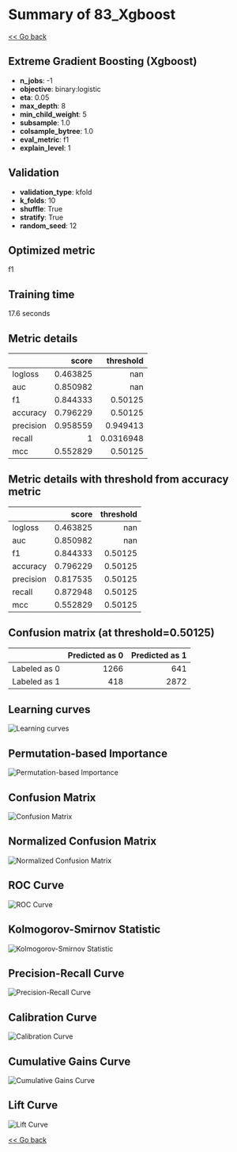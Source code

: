 # Summary of 83_Xgboost

[<< Go back](../README.md)


## Extreme Gradient Boosting (Xgboost)
- **n_jobs**: -1
- **objective**: binary:logistic
- **eta**: 0.05
- **max_depth**: 8
- **min_child_weight**: 5
- **subsample**: 1.0
- **colsample_bytree**: 1.0
- **eval_metric**: f1
- **explain_level**: 1

## Validation
 - **validation_type**: kfold
 - **k_folds**: 10
 - **shuffle**: True
 - **stratify**: True
 - **random_seed**: 12

## Optimized metric
f1

## Training time

17.6 seconds

## Metric details
|           |    score |   threshold |
|:----------|---------:|------------:|
| logloss   | 0.463825 | nan         |
| auc       | 0.850982 | nan         |
| f1        | 0.844333 |   0.50125   |
| accuracy  | 0.796229 |   0.50125   |
| precision | 0.958559 |   0.949413  |
| recall    | 1        |   0.0316948 |
| mcc       | 0.552829 |   0.50125   |


## Metric details with threshold from accuracy metric
|           |    score |   threshold |
|:----------|---------:|------------:|
| logloss   | 0.463825 |   nan       |
| auc       | 0.850982 |   nan       |
| f1        | 0.844333 |     0.50125 |
| accuracy  | 0.796229 |     0.50125 |
| precision | 0.817535 |     0.50125 |
| recall    | 0.872948 |     0.50125 |
| mcc       | 0.552829 |     0.50125 |


## Confusion matrix (at threshold=0.50125)
|              |   Predicted as 0 |   Predicted as 1 |
|:-------------|-----------------:|-----------------:|
| Labeled as 0 |             1266 |              641 |
| Labeled as 1 |              418 |             2872 |

## Learning curves
![Learning curves](learning_curves.png)

## Permutation-based Importance
![Permutation-based Importance](permutation_importance.png)
## Confusion Matrix

![Confusion Matrix](confusion_matrix.png)


## Normalized Confusion Matrix

![Normalized Confusion Matrix](confusion_matrix_normalized.png)


## ROC Curve

![ROC Curve](roc_curve.png)


## Kolmogorov-Smirnov Statistic

![Kolmogorov-Smirnov Statistic](ks_statistic.png)


## Precision-Recall Curve

![Precision-Recall Curve](precision_recall_curve.png)


## Calibration Curve

![Calibration Curve](calibration_curve_curve.png)


## Cumulative Gains Curve

![Cumulative Gains Curve](cumulative_gains_curve.png)


## Lift Curve

![Lift Curve](lift_curve.png)



[<< Go back](../README.md)
